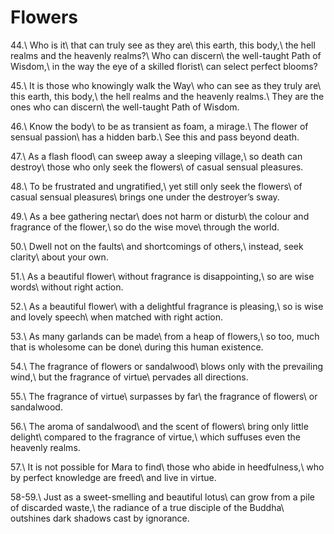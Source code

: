 Flowers
=======

44.\\
Who is it\\
that can truly see as they are\\
this earth, this body,\\
the hell realms and the heavenly realms?\\
Who can discern\\
the well-taught Path of Wisdom,\\
in the way the eye of a skilled florist\\
can select perfect blooms?

45.\\
It is those who knowingly walk the Way\\
who can see as they truly are\\
this earth, this body,\\
the hell realms and the heavenly realms.\\
They are the ones who can discern\\
the well-taught Path of Wisdom.

46.\\
Know the body\\
to be as transient as foam, a mirage.\\
The flower of sensual passion\\
has a hidden barb.\\
See this and pass beyond death.

47.\\
As a flash flood\\
can sweep away a sleeping village,\\
so death can destroy\\
those who only seek the flowers\\
of casual sensual pleasures.

48.\\
To be frustrated and ungratified,\\
yet still only seek the flowers\\
of casual sensual pleasures\\
brings one under the destroyer’s sway.

49.\\
As a bee gathering nectar\\
does not harm or disturb\\
the colour and fragrance of the flower,\\
so do the wise move\\
through the world.

50.\\
Dwell not on the faults\\
and shortcomings of others,\\
instead, seek clarity\\
about your own.

51.\\
As a beautiful flower\\
without fragrance is disappointing,\\
so are wise words\\
without right action.

52.\\
As a beautiful flower\\
with a delightful fragrance is pleasing,\\
so is wise and lovely speech\\
when matched with right action.

53.\\
As many garlands can be made\\
from a heap of flowers,\\
so too, much that is wholesome can be done\\
during this human existence.

54.\\
The fragrance of flowers or sandalwood\\
blows only with the prevailing wind,\\
but the fragrance of virtue\\
pervades all directions.

55.\\
The fragrance of virtue\\
surpasses by far\\
the fragrance of flowers\\
or sandalwood.

56.\\
The aroma of sandalwood\\
and the scent of flowers\\
bring only little delight\\
compared to the fragrance of virtue,\\
which suffuses even the heavenly realms.

57.\\
It is not possible for Mara to find\\
those who abide in heedfulness,\\
who by perfect knowledge are freed\\
and live in virtue.

58-59.\\
Just as a sweet-smelling and beautiful lotus\\
can grow from a pile of discarded waste,\\
the radiance of a true disciple of the Buddha\\
outshines dark shadows cast by ignorance.
